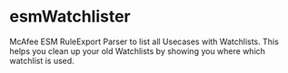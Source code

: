 # esmWatchlister
McAfee ESM RuleExport Parser to list all Usecases with Watchlists. This helps you clean up your old Watchlists by showing you where which watchlist is used.
